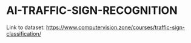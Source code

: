 # AI-TRAFFIC-SIGN-RECOGNITION

Link to dataset: https://www.computervision.zone/courses/traffic-sign-classification/
